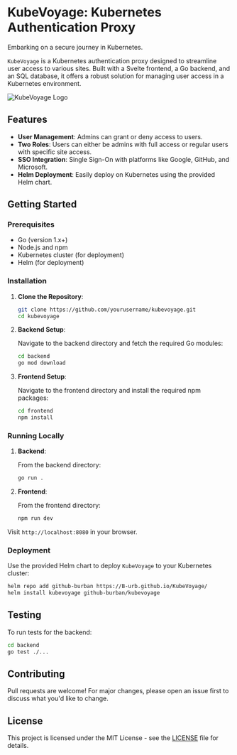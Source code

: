 # KubeVoyage: Kubernetes Authentication Proxy

Embarking on a secure journey in Kubernetes.

`KubeVoyage` is a Kubernetes authentication proxy designed to streamline user access to various sites. Built with a Svelte frontend, a Go backend, and an SQL database, it offers a robust solution for managing user access in a Kubernetes environment.

![KubeVoyage Logo](path_to_logo.png)  <!-- If you have a logo, replace 'path_to_logo.png' with its path -->

## Features

- **User Management**: Admins can grant or deny access to users.
- **Two Roles**: Users can either be admins with full access or regular users with specific site access.
- **SSO Integration**: Single Sign-On with platforms like Google, GitHub, and Microsoft.
- **Helm Deployment**: Easily deploy on Kubernetes using the provided Helm chart.

## Getting Started

### Prerequisites

- Go (version 1.x+)
- Node.js and npm
- Kubernetes cluster (for deployment)
- Helm (for deployment)

### Installation

1. **Clone the Repository**:

   ```bash
   git clone https://github.com/yourusername/kubevoyage.git
   cd kubevoyage
   ```

2. **Backend Setup**:

   Navigate to the backend directory and fetch the required Go modules:

   ```bash
   cd backend
   go mod download
   ```

3. **Frontend Setup**:

   Navigate to the frontend directory and install the required npm packages:

   ```bash
   cd frontend
   npm install
   ```

### Running Locally

1. **Backend**:

   From the backend directory:

   ```bash
   go run .
   ```

2. **Frontend**:

   From the frontend directory:

   ```bash
   npm run dev
   ```

Visit `http://localhost:8080` in your browser.

### Deployment

Use the provided Helm chart to deploy `KubeVoyage` to your Kubernetes cluster:

```bash
helm repo add github-burban https://B-urb.github.io/KubeVoyage/
helm install kubevoyage github-burban/kubevoyage
```

## Testing

To run tests for the backend:

```bash
cd backend
go test ./...
```

## Contributing

Pull requests are welcome! For major changes, please open an issue first to discuss what you'd like to change.

## License

This project is licensed under the MIT License - see the [LICENSE](LICENSE) file for details.
